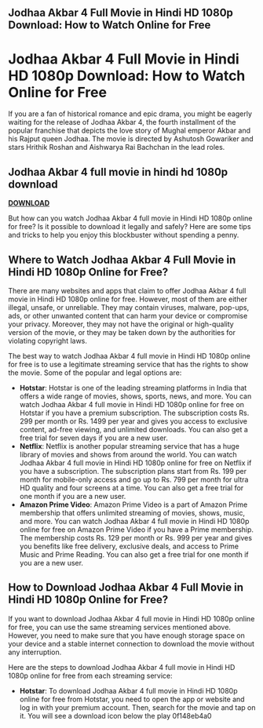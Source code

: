 ## Jodhaa Akbar 4 Full Movie in Hindi HD 1080p Download: How to Watch Online for Free

  
# Jodhaa Akbar 4 Full Movie in Hindi HD 1080p Download: How to Watch Online for Free
 
If you are a fan of historical romance and epic drama, you might be eagerly waiting for the release of Jodhaa Akbar 4, the fourth installment of the popular franchise that depicts the love story of Mughal emperor Akbar and his Rajput queen Jodhaa. The movie is directed by Ashutosh Gowariker and stars Hrithik Roshan and Aishwarya Rai Bachchan in the lead roles.
 
## Jodhaa Akbar 4 full movie in hindi hd 1080p download


[**DOWNLOAD**](https://kneedacexbrew.blogspot.com/?d=2tK3qG)

 
But how can you watch Jodhaa Akbar 4 full movie in Hindi HD 1080p online for free? Is it possible to download it legally and safely? Here are some tips and tricks to help you enjoy this blockbuster without spending a penny.
 
## Where to Watch Jodhaa Akbar 4 Full Movie in Hindi HD 1080p Online for Free?
 
There are many websites and apps that claim to offer Jodhaa Akbar 4 full movie in Hindi HD 1080p online for free. However, most of them are either illegal, unsafe, or unreliable. They may contain viruses, malware, pop-ups, ads, or other unwanted content that can harm your device or compromise your privacy. Moreover, they may not have the original or high-quality version of the movie, or they may be taken down by the authorities for violating copyright laws.
 
The best way to watch Jodhaa Akbar 4 full movie in Hindi HD 1080p online for free is to use a legitimate streaming service that has the rights to show the movie. Some of the popular and legal options are:
 
- **Hotstar**: Hotstar is one of the leading streaming platforms in India that offers a wide range of movies, shows, sports, news, and more. You can watch Jodhaa Akbar 4 full movie in Hindi HD 1080p online for free on Hotstar if you have a premium subscription. The subscription costs Rs. 299 per month or Rs. 1499 per year and gives you access to exclusive content, ad-free viewing, and unlimited downloads. You can also get a free trial for seven days if you are a new user.
- **Netflix**: Netflix is another popular streaming service that has a huge library of movies and shows from around the world. You can watch Jodhaa Akbar 4 full movie in Hindi HD 1080p online for free on Netflix if you have a subscription. The subscription plans start from Rs. 199 per month for mobile-only access and go up to Rs. 799 per month for ultra HD quality and four screens at a time. You can also get a free trial for one month if you are a new user.
- **Amazon Prime Video**: Amazon Prime Video is a part of Amazon Prime membership that offers unlimited streaming of movies, shows, music, and more. You can watch Jodhaa Akbar 4 full movie in Hindi HD 1080p online for free on Amazon Prime Video if you have a Prime membership. The membership costs Rs. 129 per month or Rs. 999 per year and gives you benefits like free delivery, exclusive deals, and access to Prime Music and Prime Reading. You can also get a free trial for one month if you are a new user.

## How to Download Jodhaa Akbar 4 Full Movie in Hindi HD 1080p Online for Free?
 
If you want to download Jodhaa Akbar 4 full movie in Hindi HD 1080p online for free, you can use the same streaming services mentioned above. However, you need to make sure that you have enough storage space on your device and a stable internet connection to download the movie without any interruption.
 
Here are the steps to download Jodhaa Akbar 4 full movie in Hindi HD 1080p online for free from each streaming service:

- **Hotstar**: To download Jodhaa Akbar 4 full movie in Hindi HD 1080p online for free from Hotstar, you need to open the app or website and log in with your premium account. Then, search for the movie and tap on it. You will see a download icon below the play 0f148eb4a0
